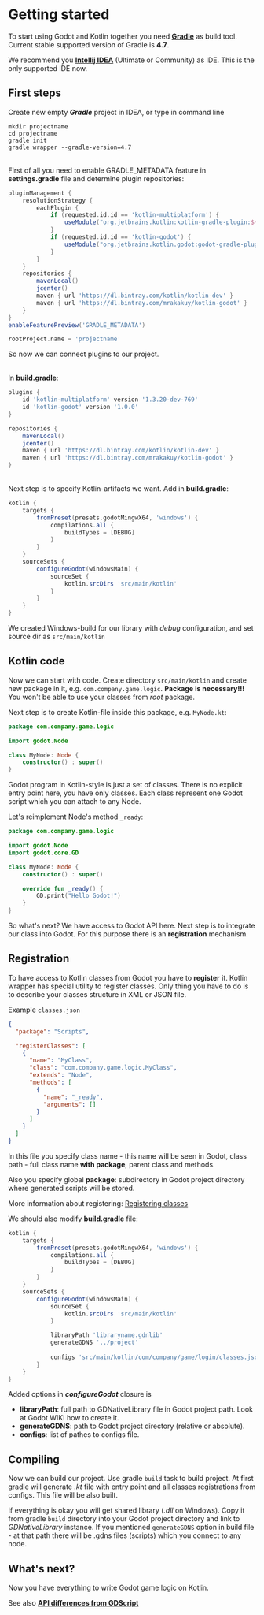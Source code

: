 # Getting started

To start using Godot and Kotlin together you need [**Gradle**](https://gradle.org/) as build tool. Current stable supported version of Gradle is **4.7**.

We recommend you [**Intellij IDEA**](https://www.jetbrains.com/idea/) (Ultimate or Community) as IDE. This is the only supported IDE now.

## First steps
Create new empty _**Gradle**_ project in IDEA, or type in command line
```shell
mkdir projectname
cd projectname
gradle init
gradle wrapper --gradle-version=4.7
```

\
First of all you need to enable GRADLE_METADATA feature in **settings.gradle** file and determine plugin repositories:
```groovy
pluginManagement {
    resolutionStrategy {
        eachPlugin {
            if (requested.id.id == 'kotlin-multiplatform') {
                useModule("org.jetbrains.kotlin:kotlin-gradle-plugin:${requested.version}")
            }
            if (requested.id.id == 'kotlin-godot') {
                useModule("org.jetbrains.kotlin.godot:godot-gradle-plugin:${requested.version}")
            }
        }
    }
    repositories {
        mavenLocal()
        jcenter()
        maven { url 'https://dl.bintray.com/kotlin/kotlin-dev' }
        maven { url 'https://dl.bintray.com/mrakakuy/kotlin-godot' }
    }
}
enableFeaturePreview('GRADLE_METADATA')

rootProject.name = 'projectname'
```

So now we can connect plugins to our project.

\
In **build.gradle**:
```groovy
plugins {
    id 'kotlin-multiplatform' version '1.3.20-dev-769'
    id 'kotlin-godot' version '1.0.0'
}

repositories {
    mavenLocal()
    jcenter()
    maven { url 'https://dl.bintray.com/kotlin/kotlin-dev' }
    maven { url 'https://dl.bintray.com/mrakakuy/kotlin-godot' }
}
```
\
Next step is to specify Kotlin-artifacts we want. Add in **build.gradle**:
```groovy
kotlin {
    targets {
        fromPreset(presets.godotMingwX64, 'windows') {
            compilations.all {
                buildTypes = [DEBUG]
            }
        }
    }
    sourceSets {
        configureGodot(windowsMain) {
            sourceSet {
                kotlin.srcDirs 'src/main/kotlin'
            }
        }
    }
}
```

We created Windows-build for our library with *debug* configuration, and set source dir as `src/main/kotlin`


## Kotlin code
Now we can start with code. Create directory `src/main/kotlin` and create new package in it, e.g. `com.company.game.logic`. **Package is necessary!!!** You won't be able to use your classes from *root* package.

Next step is to create Kotlin-file inside this package, e.g. `MyNode.kt`:
```kotlin
package com.company.game.logic

import godot.Node

class MyNode: Node {
    constructor() : super()
}
```

Godot program in Kotlin-style is just a set of classes. There is no explicit entry point here, you have only classes. Each class represent one Godot script which you can attach to any Node.

Let's reimplement Node's method `_ready`:
```kotlin
package com.company.game.logic

import godot.Node
import godot.core.GD

class MyNode: Node {
    constructor() : super()

    override fun _ready() {
        GD.print("Hello Godot!")
    }
}
```

So what's next? We have access to Godot API here. Next step is to integrate our class into Godot. For this purpose there is an **registration** mechanism.

## Registration

To have access to Kotlin classes from Godot you have to **register** it. Kotlin wrapper has special utility to register classes. Only thing you have to do is to describe your classes structure in XML or JSON file.

Example `classes.json`
```json
{
  "package": "Scripts",

  "registerClasses": [
    {
      "name": "MyClass",
      "class": "com.company.game.logic.MyClass",
      "extends": "Node",
      "methods": [
        {
          "name": "_ready",
          "arguments": []
        }
      ]
    }
  ]
}
```

In this file you specify class name - this name will be seen in Godot, class path - full class name **with package**, parent class and methods.

Also you specify global **package**: subdirectory in Godot project directory where generated scripts will be stored.

More information about registering: [Registering classes](REGISTRATION.md)

We should also modify **build.gradle** file:
```groovy
kotlin {
    targets {
        fromPreset(presets.godotMingwX64, 'windows') {
            compilations.all {
                buildTypes = [DEBUG]
            }
        }
    }
    sourceSets {
        configureGodot(windowsMain) {
            sourceSet {
                kotlin.srcDirs 'src/main/kotlin'
            }

            libraryPath 'libraryname.gdnlib'
            generateGDNS '../project'
            
            configs 'src/main/kotlin/com/company/game/login/classes.json'
        }
    }
}
```
Added options in ***configureGodot*** closure is

* **libraryPath**: full path to GDNativeLibrary file in Godot project path. Look at Godot WIKI how to create it.
* **generateGDNS**: path to Godot project directory (relative or absolute). 
* **configs**: list of pathes to configs file.

## Compiling

Now we can build our project. Use gradle `build` task to build project. At first gradle will generate *.kt* file with entry point and all classes registrations from configs. This file will be also built.

If everything is okay you will get shared library (*.dll* on Windows). Copy it from gradle `build` directory into your Godot project directory and link to *GDNativeLibrary* instance. If you mentioned `generateGDNS` option in build file - at that path there will be .gdns files (scripts) which you connect to any node.


## What's next?

Now you have everything to write Godot game logic on Kotlin.

See also [**API differences from GDScript**](API_DIFFERENCES.md)